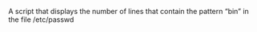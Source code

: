 A script that displays  the number of lines that contain the pattern “bin” in the file /etc/passwd 
